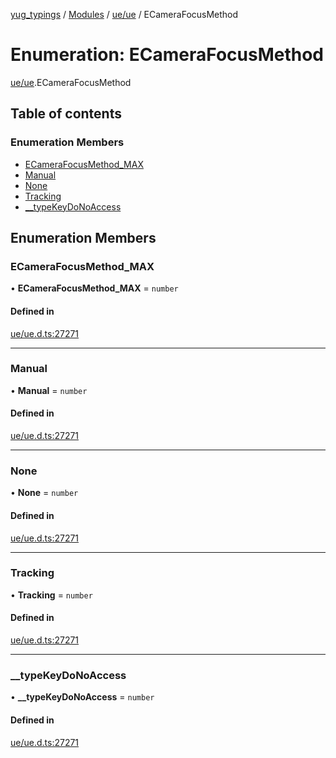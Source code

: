 [yug_typings](../README.md) / [Modules](../modules.md) / [ue/ue](../modules/ue_ue.md) / ECameraFocusMethod

# Enumeration: ECameraFocusMethod

[ue/ue](../modules/ue_ue.md).ECameraFocusMethod

## Table of contents

### Enumeration Members

- [ECameraFocusMethod\_MAX](ue_ue.ECameraFocusMethod.md#ecamerafocusmethod_max)
- [Manual](ue_ue.ECameraFocusMethod.md#manual)
- [None](ue_ue.ECameraFocusMethod.md#none)
- [Tracking](ue_ue.ECameraFocusMethod.md#tracking)
- [\_\_typeKeyDoNoAccess](ue_ue.ECameraFocusMethod.md#__typekeydonoaccess)

## Enumeration Members

### ECameraFocusMethod\_MAX

• **ECameraFocusMethod\_MAX** = `number`

#### Defined in

[ue/ue.d.ts:27271](https://github.com/YugMetaverse/yug_typings/blob/b7d9b19/ue/ue.d.ts#L27271)

___

### Manual

• **Manual** = `number`

#### Defined in

[ue/ue.d.ts:27271](https://github.com/YugMetaverse/yug_typings/blob/b7d9b19/ue/ue.d.ts#L27271)

___

### None

• **None** = `number`

#### Defined in

[ue/ue.d.ts:27271](https://github.com/YugMetaverse/yug_typings/blob/b7d9b19/ue/ue.d.ts#L27271)

___

### Tracking

• **Tracking** = `number`

#### Defined in

[ue/ue.d.ts:27271](https://github.com/YugMetaverse/yug_typings/blob/b7d9b19/ue/ue.d.ts#L27271)

___

### \_\_typeKeyDoNoAccess

• **\_\_typeKeyDoNoAccess** = `number`

#### Defined in

[ue/ue.d.ts:27271](https://github.com/YugMetaverse/yug_typings/blob/b7d9b19/ue/ue.d.ts#L27271)

